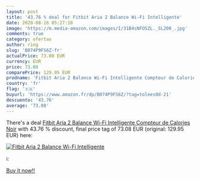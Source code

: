 ```yaml
---
layout: post
title: '43.76 % deal for Fitbit Aria 2 Balance Wi-Fi Intelligente'
date: 2020-08-16 05:27:18
image: 'https://m.media-amazon.com/images/I/31B4sNFOSZL._SL200_.jpg'
comments: true
category: ofertas
author: ring
slug: 'B074P9FS6Z-fr'
actualPrice: 73.08 EUR
currency: EUR
price: 73.08
comparePrice: 129.95 EUR
prodname: 'Fitbit Aria 2 Balance Wi-Fi Intelligente Compteur de Calories  Noir'
country: 'fr'
flag: '🇫🇷'
buyurl: 'https://www.amazon.fr/dp/B074P9FS6Z/?tag=tolees0d-21'
descuento: '43.76'
average: '73.08'
---
```


There's a deal [Fitbit Aria 2 Balance Wi-Fi Intelligente Compteur de Calories  Noir](https://www.amazon.fr/dp/B074P9FS6Z/?tag=tolees0d-21)  with  43.76 % discount, final price tag of  73.08 EUR (original: 129.95 EUR) here:

[![Fitbit Aria 2 Balance Wi-Fi Intelligente](https://m.media-amazon.com/images/I/31B4sNFOSZL._SL200_.jpg)](https://www.amazon.fr/dp/B074P9FS6Z/?tag=tolees0d-21)

ℹ️:


[Buy it now!!](https://www.amazon.fr/dp/B074P9FS6Z/?tag=tolees0d-21)
